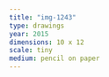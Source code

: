 ```yaml
---
title: "img-1243"
type: drawings
year: 2015
dimensions: 10 x 12
scale: tiny
medium: pencil on paper
---
```

